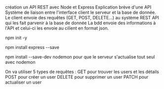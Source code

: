 création un API REST avec Node et Express
Explication brève d'une API
Système de liaison entre l'interface client le serveur et la base de donnée.
 Le client envoie des requêtes (GET, POST, DELETE...) au système REST API qui les fait parvenir à la base de donnée
 La bdd envoie des informations à l'API et celui-ci les envoie au cilient en format json.

 npm init -y

 npm install express --save

 npm install --save-dev nodemon pour que le serveur s'actualise tout seul avec nodemon

 On va utiliser 5 types de requêtes : 
 GET pour trouver les users et les détails
 POST pour créer un user
DELETE pour supprimer un user
PATCH pour actualiser un user

